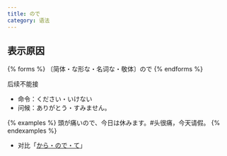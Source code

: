 ```yaml
---
title: ので
category: 语法
---
```


## 表示原因

{% forms %}
〔简体・な形な・名词な・敬体〕ので
{% endforms %}

后续不能接

- 命令：ください・いけない
- 问候：ありがとう・すみません。

{% examples %}
頭が痛いので、今日は休みます。#头很痛，今天请假。
{% endexamples %}

- 对比「[から・ので・て](../kara-node-te)」
